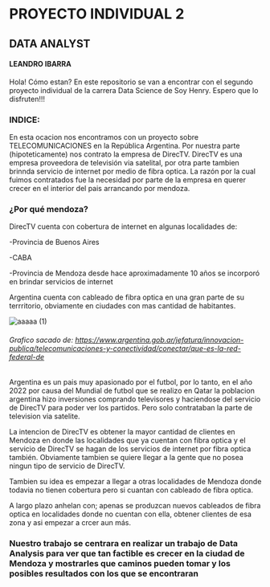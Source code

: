 # PROYECTO INDIVIDUAL 2
## DATA ANALYST
#### LEANDRO IBARRA



Hola! Cómo estan? En este repositorio se van a encontrar con el segundo proyecto individual de la carrera Data Science de Soy Henry. Espero que lo disfruten!!!

### INDICE:



En esta ocacion nos encontramos con un proyecto sobre TELECOMUNICACIONES en la República Argentina. 
Por nuestra parte (hipoteticamente) nos contrato la empresa de DirecTV.
DirecTV es una empresa  proveedora de televisión via satelital, por otra parte tambien brinnda servicio de internet por medio de fibra optica.
La razón por la cual fuimos contratados fue la necesidad por parte de la empresa en querer crecer en el interior del pais arrancando por mendoza.

### ¿Por qué mendoza?

DirecTV cuenta con cobertura de internet en algunas localidades de: 

-Provincia de Buenos Aires

-CABA

-Provincia de Mendoza desde hace aproximadamente 10 años se incorporó en brindar servicios de internet

Argentina cuenta con cableado de fibra optica en una gran parte de su terrritorio, obviamente en ciudades con mas cantidad de habitantes.

![aaaaa (1)](https://github.com/leaibarra/proyecto_2_lea/assets/126922100/0939f849-956e-4523-b2c4-1c80f791dd69)
###### Grafico sacado de: https://www.argentina.gob.ar/jefatura/innovacion-publica/telecomunicaciones-y-conectividad/conectar/que-es-la-red-federal-de

Argentina es un pais muy apasionado por el futbol, por lo tanto, en el año 2022 por causa del Mundial de futbol que se realizo en Qatar la poblacion argentina hizo inversiones comprando televisores y haciendose del servicio de DirecTV para poder ver los partidos. Pero solo contrataban la parte de television via satelite.

La intencion de DirecTV es obtener la mayor cantidad de clientes en Mendoza en donde las localidades que ya cuentan con fibra optica y el servicio de DirecTV se hagan de los servicios de internet por fibra optica también. Obviamente tambien se quiere llegar a la gente que no posea ningun tipo de servicio de DirecTV.

Tambien su idea es empezar a llegar a otras localidades de Mendoza donde todavia no tienen cobertura pero si cuantan con cableado de fibra optica.

A largo plazo anhelan con; apenas se produzcan nuevos cableados de fibra optica en localidades donde no cuentan con ella, obtener clientes de esa zona y asi empezar a crcer aun más.


### Nuestro trabajo se centrara en realizar un trabajo de Data Analysis para ver que tan factible es crecer en la ciudad de Mendoza y mostrarles que caminos pueden tomar y los posibles resultados con los que se encontraran



